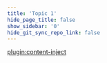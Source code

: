 ```yaml
---
title: 'Topic 1'
hide_page_title: false
show_sidebar: '0'
hide_git_sync_repo_link: false
---
```


[plugin:content-inject](../_2-1)
